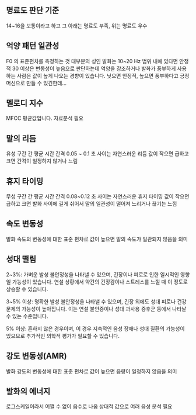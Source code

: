 ## 명료도 판단 기준

14~16을 보통이라고 하고 그 아래는 명료도 부족, 위는 명료도 우수

## 억양 패턴 일관성

F0 의 표준편차를 측정하는 것
대부분의 성인 발화는 10~20 Hz 범위 내에 있다면 안정적
30 이상은 변동성이 높음으로 판단하는데 억양을 강조하거나 발화가 풍부하게 사용하는 사람은 값이 높게 나오는 경향이 있습니다.
낮으면 안정적, 높으면 풍부하다고 긍정머신으로 만들 수 있긴한데...

## 멜로디 지수
MFCC 평균값입니다. 자료분석 필요

## 말의 리듬
유성 구간 간 평균 시간 간격
0.05 ~ 0.1 초 사이는 자연스러운 리듬
값이 작으면 급하고 크면 간격이 일정하지 않거나 느림

## 휴지 타이밍
무성 구간 간 평균 시간 간격
0.08~0.12 초 사이는 자연스러운 휴지 타이밍
값이 작으면 급하고 크면 발화 사이에 길게 쉬어서 말의 일관성이 떨어져 느리거나 끊기는 느낌

## 속도 변동성
발화 속도의 변동성에 대한 표준 편차로 값이 높으면 말의 속도가 일관되지 않음을 의미

## 성대 떨림
2~3%: 가벼운 발성 불안정성을 나타낼 수 있으며, 긴장이나 피로로 인한 일시적인 영향일 가능성이 있습니다. 연설 상황에서 약간의 긴장감이나 스트레스를 느낄 때 이 정도로 상승할 수 있습니다.

3~5% 이상: 명확한 발성 불안정성을 나타낼 수 있으며, 긴장 외에도 성대 피로나 건강 문제의 가능성이 높아집니다. 이는 연설 불안증이나 성대 과사용 증후군 등에서 나타날 수 있는 수준입니다.

5% 이상: 흔하지 않은 경우이며, 이 경우 지속적인 음성 장애나 성대 질환의 가능성이 있으므로 추가적인 의학적 평가가 필요할 수 있습니다.

## 강도 변동성(AMR)
발화 강도의 변동성에 대한 표준 편차로 값이 높으면 음량이 일정하지 않음을 의미

## 발화의 에너지
로그스케일이라서 어쩔 수 없이 음수로 나옴
상대적 값으로 여러 음성 분석 필요